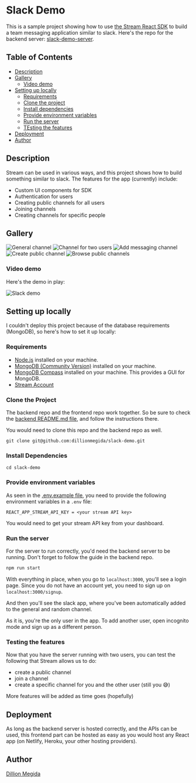 # Slack Demo

This is a sample project showing how to use [the Stream React SDK](https://getstream.io/chat/docs/sdk/react/) to build a team messaging application similar to slack. Here's the repo for the backend server: [slack-demo-server](https://github.com/dillionmegida/slack-demo-server).

## Table of Contents

- [Description](#description)
- [Gallery](#gallery)
  - [Video demo](#video-demo)
- [Setting up locally](#setting-up-locally)
  - [Requirements](#requirements)
  - [Clone the project](#clone-the-project)
  - [Install dependencies](#install-dependencies)
  - [Provide environment variables](#provide-environment-variables)
  - [Run the server](#run-the-server)
  - [TEsting the features](#testing-the-features)
- [Deployment](#deployment)
- [Author](#author)

## Description

Stream can be used in various ways, and this project shows how to build something similar to slack. The features for the app (currently) include:

- Custom UI components for SDK
- Authentication for users
- Creating public channels for all users
- Joining channels
- Creating channels for specific people

## Gallery

![General channel](./images/slack-general-channel.png)
![Channel for two users](./images/two-people-channel.png)
![Add messaging channel](./images/add-messaging-channel.png)
![Create public channel](./images/create-public-channel.png)
![Browse public channels](./images/browse-public-channels.png)

### Video demo

Here's the demo in play:

![Slack demo](./images/slack-demo.gif)

## Setting up locally

I couldn't deploy this project because of the database requirements (MongoDB), so here's how to set it up locally:

### Requirements

- [Node.js](https://nodejs.org/en/) installed on your machine.
- [MongoDB (Community Version)](https://docs.mongodb.com/manual/administration/install-community/) installed on your machine.
- [MongoDB Compass](https://www.mongodb.com/try/download/compass) installed on your machine. This provides a GUI for MongoDB.
- [Stream Account](https://getstream.io/try-for-free/)

### Clone the Project

The backend repo and the frontend repo work together. So be sure to check the [backend README.md file](https://github.com/dillionmegida/slack-demo-server), and follow the instructions there.

You would need to clone this repo and the backend repo as well.

```shell
git clone git@github.com:dillionmegida/slack-demo.git
```

### Install Dependencies

```shell
cd slack-demo
```

### Provide environment variables

As seen in the [.env.example file](./env.example), you need to provide the following environment variables in a `.env` file:

```shell
REACT_APP_STREAM_API_KEY = <your stream API key>
```

You would need to get your stream API key from your dashboard.

### Run the server

For the server to run correctly, you'd need the backend server to be running. Don't forget to follow the guide in the backend repo.

```bash
npm run start
```

With everything in place, when you go to `localhost:3000`, you'll see a login page. Since you do not have an account yet, you need to sign up on `localhost:3000/signup`.

And then you'll see the slack app, where you've been automatically added to the general and random channel.

As it is, you're the only user in the app. To add another user, open incognito mode and sign up as a different person.

### Testing the features

Now that you have the server running with two users, you can test the following that Stream allows us to do:

- create a public channel
- join a channel
- create a specific channel for you and the other user (still you 😅)

More features will be added as time goes (hopefully)

## Deployment

As long as the backend server is hosted correctly, and the APIs can be used, this frontend part can be hosted as easy as you would host any React app (on Netlify, Heroku, your other hosting providers).

## Author

[Dillion Megida](https://dillionmegida.com)
